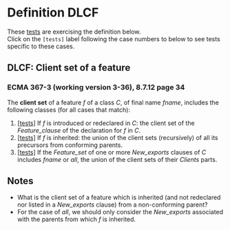 # Definition DLCF

These [tests](.) are exercising the definition below.</br>
Click on the `[tests]` label following the case numbers to below to see tests specific to these cases.

## DLCF: Client set of a feature

### ECMA 367-3 (working version 3-36), 8.7.12 page 34

The **client set** of a feature *f* of a class *C*, of final name *fname*, includes the following classes (for all cases that match):

1. [\[tests\]](../dlcf1) If *f* is introduced or redeclared in *C*: the client set of the *Feature\_clause* of the declaration for *f* in *C*.
2. [\[tests\]](../dlcf2) If *f*  is inherited: the union of the client sets (recursively) of all its precursors from conforming parents.
3. [\[tests\]](../dlcf3) If the *Feature\_set* of one or more *New\_exports* clauses of *C* includes *fname* or *all*, the union of the client sets of their *Clients* parts.

## Notes

* What is the client set of a feature which is inherited (and not redeclared nor listed in a *New\_exports* clause) from a non-conforming parent?
* For the case of *all*, we should only consider the *New\_exports* associated with the parents from which *f* is inherited.
